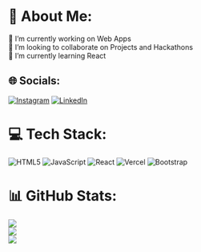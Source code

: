 # 💫 About Me:
🔭 I’m currently working on Web Apps<br>👯 I’m looking to collaborate on Projects and Hackathons<br>🌱 I’m currently learning React


## 🌐 Socials:
[![Instagram](https://img.shields.io/badge/Instagram-%23E4405F.svg?logo=Instagram&logoColor=white)](https://instagram.com/_wahaabb_) [![LinkedIn](https://img.shields.io/badge/LinkedIn-%230077B5.svg?logo=linkedin&logoColor=white)](https://linkedin.com/in/abdulwahab) 

# 💻 Tech Stack:
![HTML5](https://img.shields.io/badge/html5-%23E34F26.svg?style=for-the-badge&logo=html5&logoColor=white) ![JavaScript](https://img.shields.io/badge/javascript-%23323330.svg?style=for-the-badge&logo=javascript&logoColor=%23F7DF1E) ![React](https://img.shields.io/badge/react-%2320232a.svg?style=for-the-badge&logo=react&logoColor=%2361DAFB) ![Vercel](https://img.shields.io/badge/vercel-%23000000.svg?style=for-the-badge&logo=vercel&logoColor=white) ![Bootstrap](https://img.shields.io/badge/bootstrap-%238511FA.svg?style=for-the-badge&logo=bootstrap&logoColor=white)
# 📊 GitHub Stats:
![](https://github-readme-stats.vercel.app/api?username=wahaabb&theme=dark&hide_border=false&include_all_commits=false&count_private=false)<br/>
![](https://github-readme-streak-stats.herokuapp.com/?user=wahaabb&theme=dark&hide_border=false)<br/>
![](https://github-readme-stats.vercel.app/api/top-langs/?username=wahaabb&theme=dark&hide_border=false&include_all_commits=false&count_private=false&layout=compact)

<!-- Proudly created with GPRM ( https://gprm.itsvg.in ) -->
